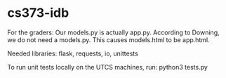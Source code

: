 # cs373-idb

For the graders: 
Our models.py is actually app.py. According to Downing, we do not need a models.py. This causes models.html to be app.html. 

Needed libraries: flask, requests, io, unittests

To run unit tests locally on the UTCS machines, run: python3 tests.py
